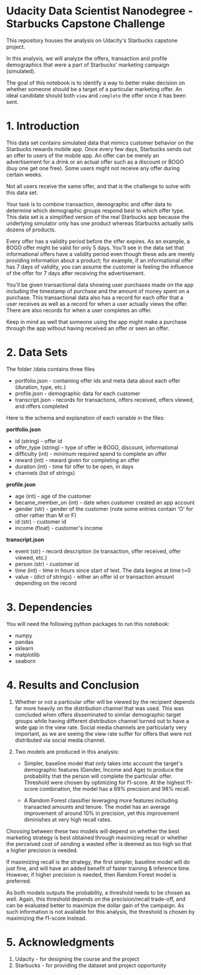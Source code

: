 # Udacity Data Scientist Nanodegree - Starbucks Capstone Challenge

This repository houses the analysis on Udacity's Starbucks capstone project.

In this analysis, we will analyze the offers, transaction and profile demographics that were a part of Starbucks' marketing campaign (simulated). 

The goal of this notebook is to identify a way to better make decision on whether someone should be a target of a particular marketing offer. An ideal candidate should both `view` and `complete` the offer once it has been sent. 

# 1. Introduction

This data set contains simulated data that mimics customer behavior on the Starbucks rewards mobile app. Once every few days, Starbucks sends out an offer to users of the mobile app. An offer can be merely an advertisement for a drink or an actual offer such as a discount or BOGO (buy one get one free). Some users might not receive any offer during certain weeks. 

Not all users receive the same offer, and that is the challenge to solve with this data set.

Your task is to combine transaction, demographic and offer data to determine which demographic groups respond best to which offer type. This data set is a simplified version of the real Starbucks app because the underlying simulator only has one product whereas Starbucks actually sells dozens of products.

Every offer has a validity period before the offer expires. As an example, a BOGO offer might be valid for only 5 days. You'll see in the data set that informational offers have a validity period even though these ads are merely providing information about a product; for example, if an informational offer has 7 days of validity, you can assume the customer is feeling the influence of the offer for 7 days after receiving the advertisement.

You'll be given transactional data showing user purchases made on the app including the timestamp of purchase and the amount of money spent on a purchase. This transactional data also has a record for each offer that a user receives as well as a record for when a user actually views the offer. There are also records for when a user completes an offer. 

Keep in mind as well that someone using the app might make a purchase through the app without having received an offer or seen an offer.


# 2. Data Sets

The folder /data contains three files

* portfolio.json - containing offer ids and meta data about each offer (duration, type, etc.)
* profile.json - demographic data for each customer
* transcript.json - records for transactions, offers received, offers viewed, and offers completed

Here is the schema and explanation of each variable in the files:

**portfolio.json**
* id (string) - offer id
* offer_type (string) - type of offer ie BOGO, discount, informational
* difficulty (int) - minimum required spend to complete an offer
* reward (int) - reward given for completing an offer
* duration (int) - time for offer to be open, in days
* channels (list of strings)

**profile.json**
* age (int) - age of the customer 
* became_member_on (int) - date when customer created an app account
* gender (str) - gender of the customer (note some entries contain 'O' for other rather than M or F)
* id (str) - customer id
* income (float) - customer's income

**transcript.json**
* event (str) - record description (ie transaction, offer received, offer viewed, etc.)
* person (str) - customer id
* time (int) - time in hours since start of test. The data begins at time t=0
* value - (dict of strings) - either an offer id or transaction amount depending on the record


# 3. Dependencies

You will need the following python packages to run this notebook:

- numpy 
- pandas
- sklearn 
- matplotlib
- seaborn


# 4. Results and Conclusion

1. Whether or not a particular offer will be viewed by the recipient depends far more heavily on the distribution channel that was used. This was concluded when offers disseminated to similar demographic target groups while having different distribution channel turned out to have a wide gap in the view rate. Social media channels are particularly very important, as we are seeing the view rate suffer for offers that were not distributed via social media channel.

2. Two models are produced in this analysis: 
    - Simpler, baseline model that only takes into account the target's demographic features (Gender, Income and Age) to produce the probability that the person will complete the particular offer. Threshold were chosen by optimizing for f1-score. At the highest f1-score combination, the model has a 69% precision and 98% recall. 
    
    - A Random Forest classifier leveraging more features including transacted amounts and tenure. The model has an average improvement of around 10% in precision, yet this improvement diminishes at very high recall rates. 
    
Choosing between these two models will depend on whether the best marketing strategy is best obtained through maximizing recall or whether the perceived cost of sending a wasted offer is deemed as too high so that a higher precision is needed. 

If maximizing recall is the strategy, the first simpler, baseline model will do just fine, and will have an added benefit of faster training & inference time. However, if higher precision is needed, then Random Forest model is preferred.

As both models outputs the probability, a threshold needs to be chosen as well. Again, this threshold depends on the precision/recall trade-off, and can be evaluated better to maximize the dollar gain of the campaign. As such information is not available for this analysis, the threshold is chosen by maximizing the f1-score instead.



# 5. Acknowledgments
1. Udacity - for designing the course and the project
2. Starbucks - for providing the dataset and project opportunity